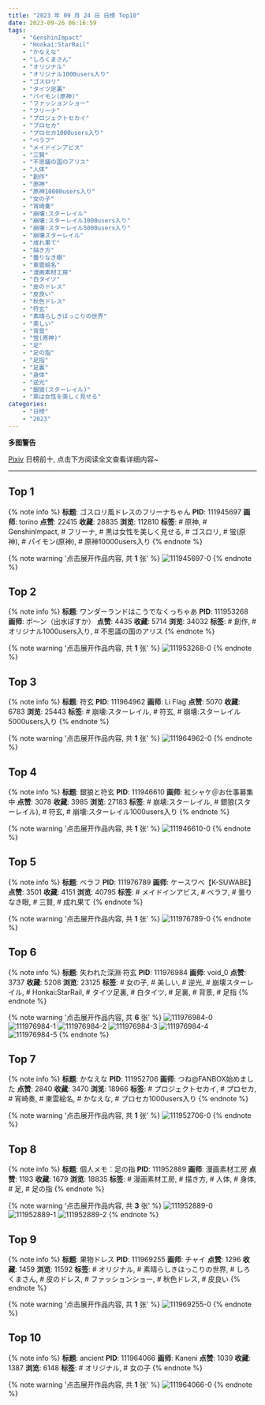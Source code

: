 ```yaml
---
title: "2023 年 09 月 24 日 日榜 Top10"
date: 2023-09-26 06:16:59
tags:
    - "GenshinImpact"
    - "Honkai:StarRail"
    - "かなえな"
    - "しろくまさん"
    - "オリジナル"
    - "オリジナル1000users入り"
    - "ゴスロリ"
    - "タイツ足裏"
    - "パイモン(原神)"
    - "ファッションショー"
    - "フリーナ"
    - "プロジェクトセカイ"
    - "プロセカ"
    - "プロセカ1000users入り"
    - "ベラフ"
    - "メイドインアビス"
    - "三賢"
    - "不思議の国のアリス"
    - "人体"
    - "創作"
    - "原神"
    - "原神10000users入り"
    - "女の子"
    - "宵崎奏"
    - "崩壊:スターレイル"
    - "崩壊:スターレイル1000users入り"
    - "崩壊:スターレイル5000users入り"
    - "崩壊スターレイル"
    - "成れ果て"
    - "描き方"
    - "曇りなき眼"
    - "東雲絵名"
    - "漫画素材工房"
    - "白タイツ"
    - "皮のドレス"
    - "皮良い"
    - "秋色ドレス"
    - "符玄"
    - "素晴らしきほっこりの世界"
    - "美しい"
    - "背景"
    - "蛍(原神)"
    - "足"
    - "足の指"
    - "足指"
    - "足裏"
    - "身体"
    - "逆光"
    - "銀狼(スターレイル)"
    - "黒は女性を美しく見せる"
categories:
    - "日榜"
    - "2023"
---
```


<i class="fa fa-triangle-exclamation"></i>**多图警告**<i class="fa fa-triangle-exclamation"></i>

[Pixiv](https://www.pixiv.net/) 日榜前十, 点击下方阅读全文查看详细内容~

<!-- more -->

---

## Top 1

{% note info %}
**标题**: ゴスロリ風ドレスのフリーナちゃん
**PID**: 111945697 **画师**: torino
**点赞**: 22415 **收藏**: 28835 **浏览**: 112810
**标签**: # 原神, # GenshinImpact, # フリーナ, # 黒は女性を美しく見せる, # ゴスロリ, # 蛍(原神), # パイモン(原神), # 原神10000users入り
{% endnote %}

{% note warning '点击展开作品内容, 共 **1** 张' %}
![111945697-0](https://i.pixiv.re/img-original/img/2023/09/23/00/00/40/111945697_p0.jpg)
{% endnote %}

## Top 2

{% note info %}
**标题**: ワンダーランドはこうでなくっちゃあ
**PID**: 111953268 **画师**: ポ～ン（出水ぽすか）
**点赞**: 4435 **收藏**: 5714 **浏览**: 34032
**标签**: # 創作, # オリジナル1000users入り, # 不思議の国のアリス
{% endnote %}

{% note warning '点击展开作品内容, 共 **1** 张' %}
![111953268-0](https://i.pixiv.re/img-original/img/2023/09/23/07/30/00/111953268_p0.jpg)
{% endnote %}

## Top 3

{% note info %}
**标题**: 符玄
**PID**: 111964962 **画师**: Li Flag
**点赞**: 5070 **收藏**: 6783 **浏览**: 25443
**标签**: # 崩壊:スターレイル, # 符玄, # 崩壊:スターレイル5000users入り
{% endnote %}

{% note warning '点击展开作品内容, 共 **1** 张' %}
![111964962-0](https://i.pixiv.re/img-original/img/2023/09/23/18/00/08/111964962_p0.jpg)
{% endnote %}

## Top 4

{% note info %}
**标题**: 銀狼と符玄
**PID**: 111946610 **画师**: 紅シャケ＠お仕事募集中
**点赞**: 3078 **收藏**: 3985 **浏览**: 27183
**标签**: # 崩壊:スターレイル, # 銀狼(スターレイル), # 符玄, # 崩壊:スターレイル1000users入り
{% endnote %}

{% note warning '点击展开作品内容, 共 **1** 张' %}
![111946610-0](https://i.pixiv.re/img-original/img/2023/09/23/00/18/19/111946610_p0.jpg)
{% endnote %}

## Top 5

{% note info %}
**标题**: ベラフ
**PID**: 111976789 **画师**: ケースワベ【K-SUWABE】
**点赞**: 3501 **收藏**: 4151 **浏览**: 40795
**标签**: # メイドインアビス, # ベラフ, # 曇りなき眼, # 三賢, # 成れ果て
{% endnote %}

{% note warning '点击展开作品内容, 共 **1** 张' %}
![111976789-0](https://i.pixiv.re/img-original/img/2023/09/24/00/00/48/111976789_p0.jpg)
{% endnote %}

## Top 6

{% note info %}
**标题**: 失われた深淵·符玄
**PID**: 111976984 **画师**: void_0
**点赞**: 3737 **收藏**: 5208 **浏览**: 23125
**标签**: # 女の子, # 美しい, # 逆光, # 崩壊スターレイル, # Honkai:StarRail, # タイツ足裏, # 白タイツ, # 足裏, # 背景, # 足指
{% endnote %}

{% note warning '点击展开作品内容, 共 **6** 张' %}
![111976984-0](https://i.pixiv.re/img-original/img/2023/09/24/00/02/49/111976984_p0.jpg)
![111976984-1](https://i.pixiv.re/img-original/img/2023/09/24/00/02/49/111976984_p1.jpg)
![111976984-2](https://i.pixiv.re/img-original/img/2023/09/24/00/02/49/111976984_p2.jpg)
![111976984-3](https://i.pixiv.re/img-original/img/2023/09/24/00/02/49/111976984_p3.jpg)
![111976984-4](https://i.pixiv.re/img-original/img/2023/09/24/00/02/49/111976984_p4.jpg)
![111976984-5](https://i.pixiv.re/img-original/img/2023/09/24/00/02/49/111976984_p5.jpg)
{% endnote %}

## Top 7

{% note info %}
**标题**: かなえな
**PID**: 111952706 **画师**: つね@FANBOX始めました
**点赞**: 2840 **收藏**: 3470 **浏览**: 18966
**标签**: # プロジェクトセカイ, # プロセカ, # 宵崎奏, # 東雲絵名, # かなえな, # プロセカ1000users入り
{% endnote %}

{% note warning '点击展开作品内容, 共 **1** 张' %}
![111952706-0](https://i.pixiv.re/img-original/img/2023/09/23/06/44/45/111952706_p0.png)
{% endnote %}

## Top 8

{% note info %}
**标题**: 個人メモ：足の指
**PID**: 111952889 **画师**: 漫画素材工房
**点赞**: 1193 **收藏**: 1679 **浏览**: 18835
**标签**: # 漫画素材工房, # 描き方, # 人体, # 身体, # 足, # 足の指
{% endnote %}

{% note warning '点击展开作品内容, 共 **3** 张' %}
![111952889-0](https://i.pixiv.re/img-original/img/2023/09/23/07/00/07/111952889_p0.jpg)
![111952889-1](https://i.pixiv.re/img-original/img/2023/09/23/07/00/07/111952889_p1.jpg)
![111952889-2](https://i.pixiv.re/img-original/img/2023/09/23/07/00/07/111952889_p2.jpg)
{% endnote %}

## Top 9

{% note info %}
**标题**: 果物ドレス
**PID**: 111969255 **画师**: チャイ
**点赞**: 1296 **收藏**: 1459 **浏览**: 11592
**标签**: # オリジナル, # 素晴らしきほっこりの世界, # しろくまさん, # 皮のドレス, # ファッションショー, # 秋色ドレス, # 皮良い
{% endnote %}

{% note warning '点击展开作品内容, 共 **1** 张' %}
![111969255-0](https://i.pixiv.re/img-original/img/2023/09/23/20/30/03/111969255_p0.png)
{% endnote %}

## Top 10

{% note info %}
**标题**: ancient
**PID**: 111964066 **画师**: Kaneni
**点赞**: 1039 **收藏**: 1387 **浏览**: 6148
**标签**: # オリジナル, # 女の子
{% endnote %}

{% note warning '点击展开作品内容, 共 **1** 张' %}
![111964066-0](https://i.pixiv.re/img-original/img/2023/09/23/17/21/59/111964066_p0.jpg)
{% endnote %}
